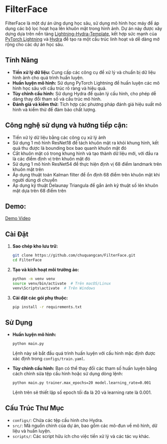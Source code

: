 # FilterFace

FilterFace là một dự án ứng dụng học sâu, sử dụng mô hình học máy để áp dụng các bộ lọc hoạt họa lên khuôn mặt trong hình ảnh. Dự án này được xây dựng dựa trên nền tảng [Lightning-Hydra-Template](https://github.com/ashleve/lightning-hydra-template), kết hợp sức mạnh của [PyTorch Lightning](https://www.pytorchlightning.ai/) và [Hydra](https://hydra.cc/) để tạo ra một cấu trúc linh hoạt và dễ dàng mở rộng cho các dự án học sâu.

## Tính Năng

- **Tiền xử lý dữ liệu:** Cung cấp các công cụ để xử lý và chuẩn bị dữ liệu hình ảnh cho quá trình huấn luyện.
- **Huấn luyện mô hình:** Sử dụng PyTorch Lightning để huấn luyện các mô hình học sâu với cấu trúc rõ ràng và hiệu quả.
- **Tùy chỉnh cấu hình:** Sử dụng Hydra để quản lý cấu hình, cho phép dễ dàng thay đổi tham số và cấu trúc mô hình.
- **Đánh giá và kiểm thử:** Tích hợp các phương pháp đánh giá hiệu suất mô hình và kiểm thử để đảm bảo chất lượng.

## Công nghệ sử dụng và hướng tiếp cận:
- Tiền xử lý dữ liệu bằng các công cụ xử lý ảnh
- Sử dụng 1 mô hình ResNet18 để tách khuôn mặt ra khỏi khung hình, kết quả thu được là bounding box bao quanh khuôn mặt đó
- Cắt khuôn mặt có trong khung hình và tạo thành dữ liệu mới, với đầu ra là các điểm định vị trên khuôn mặt đó
- Sử dụng 1 mô hình ResNet54 để thực hiện định vị 68 điểm landmark trên khuôn mặt trên
- Áp dụng thuật toán Kalman filter để ổn định 68 điểm trên khuôn mặt khi người dùng di chuyển
- Áp dụng kỹ thuật Delaunay Triangula để gắn ảnh kỹ thuật số lên khuôn mặt dựa trên 68 điểm trên

## Demo:
[Demo Video](video3.gif)
  
## Cài Đặt
1. **Sao chép kho lưu trữ:**
   ```bash
   git clone https://github.com/chuquangcan/FilterFace.git
   cd FilterFace
   ```

2. **Tạo và kích hoạt môi trường ảo:**
   ```bash
   python -m venv venv
   source venv/bin/activate  # Trên macOS/Linux
   venv\Scripts\activate  # Trên Windows
   ```

3. **Cài đặt các gói phụ thuộc:**
   ```bash
   pip install -r requirements.txt
   ```

## Sử Dụng

- **Huấn luyện mô hình:**
   ```bash
   python main.py
   ```
   Lệnh này sẽ bắt đầu quá trình huấn luyện với cấu hình mặc định được xác định trong `configs/train.yaml`.

- **Tùy chỉnh cấu hình:**
   Bạn có thể thay đổi các tham số huấn luyện bằng cách chỉnh sửa tệp cấu hình hoặc sử dụng dòng lệnh:
   ```bash
   python main.py trainer.max_epochs=20 model.learning_rate=0.001
   ```
   Lệnh trên sẽ thiết lập số epoch tối đa là 20 và learning rate là 0.001.

## Cấu Trúc Thư Mục

- `configs/`: Chứa các tệp cấu hình cho Hydra.
- `src/`: Mã nguồn chính của dự án, bao gồm các mô-đun về mô hình, dữ liệu và huấn luyện.
- `scripts/`: Các script hữu ích cho việc tiền xử lý và các tác vụ khác.


